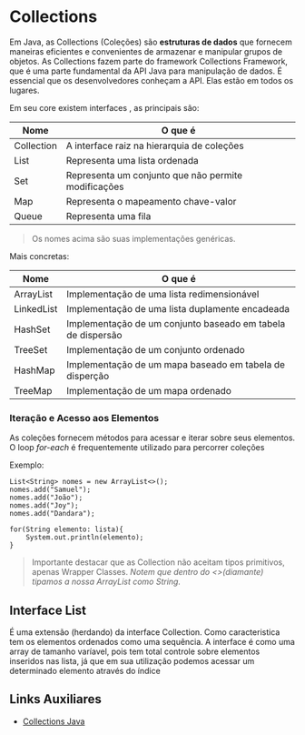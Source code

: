 # Collections 

Em Java, as Collections (Coleções) são **estruturas de dados** que fornecem maneiras eficientes e convenientes de armazenar e manipular grupos de objetos. As Collections fazem parte do framework Collections Framework, que é uma parte fundamental da API Java para manipulação de dados.
É essencial que os desenvolvedores conheçam a API. Elas estão em todos os lugares.

Em seu core existem interfaces , as principais são:

| Nome| O que é |
|----------|----------|
| Collection | A interface raiz na hierarquia de coleções   |
| List  | Representa uma lista ordenada   |
| Set  | Representa um conjunto que não permite modificações   |
| Map  | Representa o mapeamento chave-valor   |
| Queue| Representa uma fila|

>Os nomes acima são suas implementações genéricas.  

Mais concretas:


|Nome | O que é |
|---------|------------|
|ArrayList|Implementação de uma lista redimensionável|
|LinkedList|Implementação de uma lista duplamente encadeada|
|HashSet|Implementação de um conjunto baseado em tabela de dispersão|
|TreeSet|Implementação de um conjunto ordenado|
|HashMap|Implementação de um mapa baseado em tabela de disperção|
|TreeMap|Implementação de um mapa ordenado|

### Iteração e Acesso aos Elementos
As coleções fornecem métodos para acessar e iterar sobre seus elementos. O loop *for-each* é frequentemente utilizado para percorrer coleções

Exemplo: 
```
List<String> nomes = new ArrayList<>();
nomes.add("Samuel");
nomes.add("João");
nomes.add("Joy");
nomes.add("Dandara");

for(String elemento: lista){
    System.out.println(elemento);
}
```
>Importante destacar que as Collection não aceitam tipos primitivos, apenas Wrapper Classes. *Notem que dentro do <>(diamante) tipamos a nossa ArrayList como String.* 

## Interface List
É uma extensão (herdando) da interface Collection. Como caracteristica tem os elementos ordenados como uma sequência. A interface é como uma array de tamanho varíavel, pois tem total controle sobre elementos inseridos nas lista, já que em sua utilização podemos acessar um determinado elemento através do índice


## Links Auxiliares

- [Collections Java](https://www.alura.com.br/conteudo/java-collections?utm_term=&utm_campaign=%5BSearch%5D+%5BPerformance%5D+-+Dynamic+Search+Ads+-+Artigos+e+Conte%C3%BAdos&utm_source=adwords&utm_medium=ppc&hsa_acc=7964138385&hsa_cam=11384329873&hsa_grp=111087461203&hsa_ad=687448474447&hsa_src=g&hsa_tgt=dsa-810524869174&hsa_kw=&hsa_mt=&hsa_net=adwords&hsa_ver=3&gad_source=1&gclid=Cj0KCQiAtaOtBhCwARIsAN_x-3JCZeY4rbShhhQrLe79WgDuUhsCGHIDbEpNWsxm9b3zCfzv00sEb1QaAmBrEALw_wcB)
